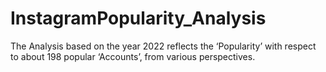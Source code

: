 # InstagramPopularity_Analysis
The Analysis based on the year 2022 reflects the ‘Popularity’ with respect to about 198 popular ‘Accounts’, from various perspectives. 
